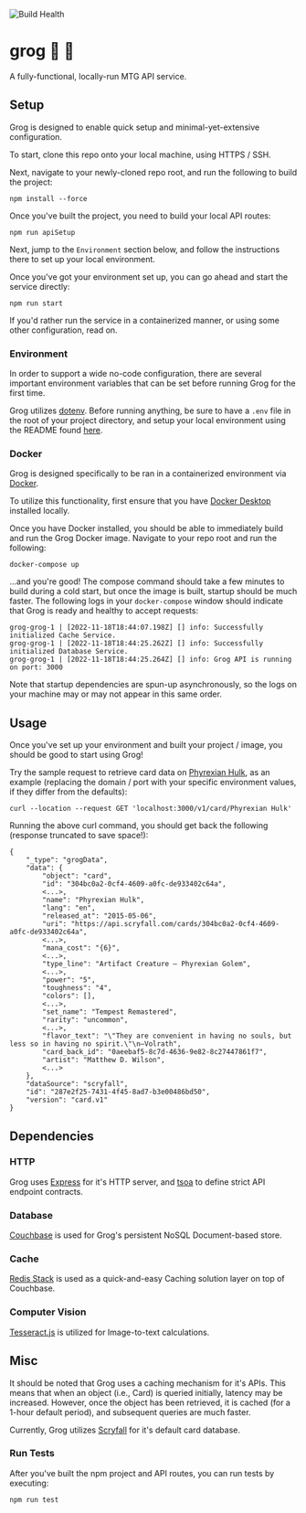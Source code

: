 ![Build Health](https://github.com/mpaauw/grog/actions/workflows/build-and-test.yml/badge.svg)

# grog :beers: :flower_playing_cards:

A fully-functional, locally-run MTG API service.

## Setup
Grog is designed to enable quick setup and minimal-yet-extensive configuration.

To start, clone this repo onto your local machine, using HTTPS / SSH.

Next, navigate to your newly-cloned repo root, and run the following to build the project:

```
npm install --force
```

Once you've built the project, you need to build your local API routes:

```
npm run apiSetup
```

Next, jump to the `Environment` section below, and follow the instructions there to set up your local environment.

Once you've got your environment set up, you can go ahead and start the service directly:

```
npm run start
```

If you'd rather run the service in a containerized manner, or using some other configuration, read on.

### Environment
In order to support a wide no-code configuration, there are several important environment variables that can be set before running Grog for the first time.

Grog utilizes [dotenv](https://github.com/motdotla/dotenv#readme). Before running anything, be sure to have a `.env` file in the root of your project directory, and setup your local environment using the README found [here](env/README.md).

### Docker
Grog is designed specifically to be ran in a containerized environment via [Docker](https://www.docker.com/). 

To utilize this functionality, first ensure that you have [Docker Desktop](https://docs.docker.com/get-docker/) installed locally.

Once you have Docker installed, you should be able to immediately build and run the Grog Docker image. Navigate to your repo root and run the following:

```
docker-compose up
```

...and you're good! The compose command should take a few minutes to build during a cold start, but once the image is built, startup should be much faster. The following logs in your `docker-compose` window should indicate that Grog is ready and healthy to accept requests:

```
grog-grog-1 | [2022-11-18T18:44:07.198Z] [] info: Successfully initialized Cache Service.
grog-grog-1 | [2022-11-18T18:44:25.262Z] [] info: Successfully initialized Database Service.
grog-grog-1 | [2022-11-18T18:44:25.264Z] [] info: Grog API is running on port: 3000
```

Note that startup dependencies are spun-up asynchronously, so the logs on your machine may or may not appear in this same order.

## Usage
Once you've set up your environment and built your project / image, you should be good to start using Grog!

Try the sample request to retrieve card data on [Phyrexian Hulk](https://scryfall.com/card/tpr/230/phyrexian-hulk), as an example (replacing the domain / port with your specific environment values, if they differ from the defaults):

```
curl --location --request GET 'localhost:3000/v1/card/Phyrexian Hulk'
```

Running the above curl command, you should get back the following (response truncated to save space!):

```
{
    "_type": "grogData",
    "data": {
        "object": "card",
        "id": "304bc0a2-0cf4-4609-a0fc-de933402c64a",
        <...>,
        "name": "Phyrexian Hulk",
        "lang": "en",
        "released_at": "2015-05-06",
        "uri": "https://api.scryfall.com/cards/304bc0a2-0cf4-4609-a0fc-de933402c64a",
        <...>,
        "mana_cost": "{6}",
        <...>,
        "type_line": "Artifact Creature — Phyrexian Golem",
        <...>,
        "power": "5",
        "toughness": "4",
        "colors": [],
        <...>,
        "set_name": "Tempest Remastered",
        "rarity": "uncommon",
        <...>,
        "flavor_text": "\"They are convenient in having no souls, but less so in having no spirit.\"\n—Volrath",
        "card_back_id": "0aeebaf5-8c7d-4636-9e82-8c27447861f7",
        "artist": "Matthew D. Wilson",
        <...>
    },
    "dataSource": "scryfall",
    "id": "287e2f25-7431-4f45-8ad7-b3e00486bd50",
    "version": "card.v1"
}
```

## Dependencies

### HTTP
Grog uses [Express](https://expressjs.com/) for it's HTTP server, and [tsoa](https://github.com/lukeautry/tsoa) to define strict API endpoint contracts.

### Database
[Couchbase](https://www.couchbase.com/) is used for Grog's persistent NoSQL Document-based store.

### Cache
[Redis Stack](https://redis.io/docs/stack/) is used as a quick-and-easy Caching solution layer on top of Couchbase.

### Computer Vision
[Tesseract.js](https://tesseract.projectnaptha.com/) is utilized for Image-to-text calculations.

## Misc
It should be noted that Grog uses a caching mechanism for it's APIs. This means that when an object (i.e., Card) is queried initially, latency may be increased. However, once the object has been retrieved, it is cached (for a 1-hour default period), and subsequent queries are much faster.

Currently, Grog utilizes [Scryfall](https://scryfall.com/) for it's default card database.

### Run Tests

After you've built the npm project and API routes, you can run tests by executing:

```
npm run test
```
